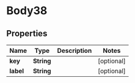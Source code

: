 
# Body38

## Properties
Name | Type | Description | Notes
------------ | ------------- | ------------- | -------------
**key** | **String** |  |  [optional]
**label** | **String** |  |  [optional]



